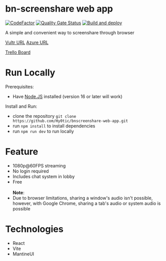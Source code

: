 # bn-screenshare web app
[![CodeFactor](https://www.codefactor.io/repository/github/hy0tic/bnscreenshare-web-app/badge)](https://www.codefactor.io/repository/github/hy0tic/bnscreenshare-web-app)
[![Quality Gate Status](https://sonarcloud.io/api/project_badges/measure?project=Hy0tic_bnscreenshare-web-app&metric=alert_status)](https://sonarcloud.io/summary/new_code?id=Hy0tic_bnscreenshare-web-app)
[![Build and deploy](https://github.com/Hy0tic/bnscreenshare-web-app/actions/workflows/azure-static-web-apps-thankful-bush-0e0949c0f.yml/badge.svg)](https://github.com//Hy0tic/bnscreenshare-web-app/actions/workflows/azure-static-web-apps-thankful-bush-0e0949c0f.yml) 

A simple and convenient way to screenshare through browser

[Vultr URL](https://bnscreenshare.bnlabsolutions.net/)
[Azure URL](https://thankful-bush-0e0949c0f.3.azurestaticapps.net/)

[Trello Board](trello.com/b/1A3sIg41/bnscreenshare)
# Run Locally
Prerequisites:
* Have [Node.JS](https://nodejs.org/en) installed (version 16 or later will work)

Install and Run:
* clone the repository `git clone https://github.com/Hy0tic/bnscreenshare-web-app.git`
* run `npm install` to install dependencies
* run `npm run dev` to run locally

# Feature
* 1080p@60FPS streaming
* No login required
* Includes chat system in lobby
* Free
\
\
 **Note**: 
* Due to browser limitations, sharing a window's audio isn't possible, however, with Google Chrome, sharing a tab's audio or system audio is possible

# Technologies
* React
* Vite
* MantineUI
